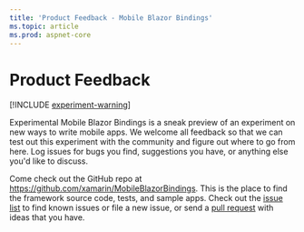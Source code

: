 ```yaml
---
title: 'Product Feedback - Mobile Blazor Bindings'
ms.topic: article
ms.prod: aspnet-core
---
```


# Product Feedback

[!INCLUDE [experiment-warning](../includes/experiment-warning.md)]

Experimental Mobile Blazor Bindings is a sneak preview of an experiment on new ways to write mobile apps. We welcome all feedback so that we can test out this experiment with the community and figure out where to go from here. Log issues for bugs you find, suggestions you have, or anything else you'd like to discuss.

Come check out the GitHub repo at <https://github.com/xamarin/MobileBlazorBindings>. This is the place to find the framework source code, tests, and sample apps. Check out the [issue list](https://github.com/xamarin/MobileBlazorBindings/issues) to find known issues or file a new issue, or send a [pull request](https://github.com/xamarin/MobileBlazorBindings/pulls) with ideas that you have.
